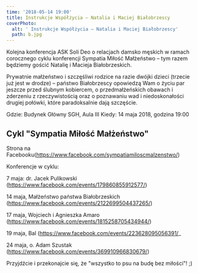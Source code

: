 ```yaml
---
time: '2018-05-14 19:00'
title: Instrukcje Współżycia – Natalia i Maciej Białobrzescy
coverPhoto:
  alt: ' Instrukcje Współżycia – Natalia i Maciej Białobrzescy'
  path: b.jpg
---
```

Kolejna konferencja ASK Soli Deo o relacjach damsko męskich w ramach corocznego cyklu konferencji Sympatia Miłość Małżeństwo – tym razem będziemy gościć Natalię i Macieja Białobrzeskich.

Prywatnie małżeństwo i szczęśliwi rodzice na razie dwójki dzieci (trzecie już jest w drodze) – państwo Białobrzescy opowiedzą Wam o życiu par jeszcze przed ślubnym kobiercem, o przedmałżeńskich obawach i zderzeniu z rzeczywistością oraz o poznawaniu wad i niedoskonałości drugiej połówki, które paradoksalnie dają szczęście.

Gdzie: Budynek Główny SGH, Aula III
Kiedy: 14 maja 2018, godzina 19:00


## Cykl "Sympatia Miłość Małżeństwo"
Strona na Facebooku(https://www.facebook.com/sympatiamiloscmalzenstwo/)

Konferencje w cyklu:

7 maja: dr. Jacek Pulikowski (https://www.facebook.com/events/179860855912577/)

14 maja, Małżeństwo państwa Białobrzeskich (https://www.facebook.com/events/2122699504437265/)

17 maja, Wojciech i Agnieszka Amaro (https://www.facebook.com/events/1815258705434944/)

19 maja, Bal  (https://www.facebook.com/events/223628095056391/_

24 maja, o. Adam Szustak (https://www.facebook.com/events/369910966830679/)

Przyjdźcie i przekonajcie się, że "wszystko to psu na budę bez miłości"! ;)